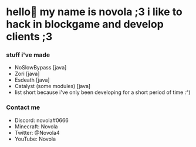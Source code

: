 # hello👋 my name is novola ;3 i like to hack in blockgame and develop clients ;3
### stuff i've made
- NoSlowBypass [java]
- Zori [java]
- Esdeath [java]
- Catalyst (some modules) [java]
- list short because i've only been developing for a short period of time :^)
### Contact me
- Discord: novola#0666
- Minecraft: Novola
- Twitter: @Novola4
- YouTube: Novola
